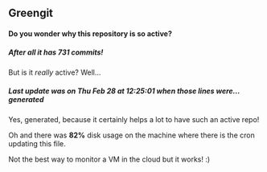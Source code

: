 ## Greengit

#### Do you wonder why this repository is so active?

##### After all it has 731 commits!

But is it *really* active? Well...

##### Last update was on Thu Feb 28 at 12:25:01 when those lines were... generated

Yes, generated, because it certainly helps a lot to have such an active repo!

Oh and there was **82%** disk usage on the machine
where there is the cron updating this file.

Not the best way to monitor a VM in the cloud but it works! :)
